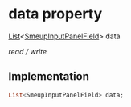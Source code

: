 


# data property






[List](https://api.flutter.dev/flutter/dart-core/List-class.html)&lt;[SmeupInputPanelField](../../smeup_models_widgets_smeup_input_panel_field/SmeupInputPanelField-class.md)> data
  
_read / write_






## Implementation

```dart
List<SmeupInputPanelField> data;


```







